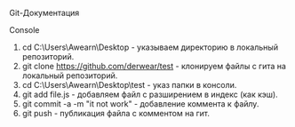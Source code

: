 Git-Документация

Console
1. cd C:\Users\Awearn\Desktop - указываем директорию в локальный репозиторий.
2. git clone https://github.com/derwear/test - клонируем файлы с гита на локальный репозиторий.
3. cd C:\Users\Awearn\Desktop\test - указ папки в консоли.
4. git add file.js - добавляем файл с разширением в индекс (как кэш).
5. git commit -a -m "it not work" - добавление коммента к файлу.
6. git push - публикация файла с комментом на гит.
